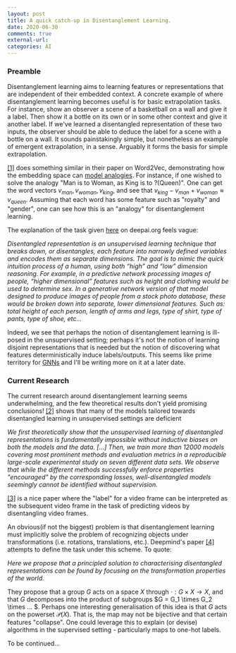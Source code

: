 ```yaml
---
layout: post
title: A quick catch-up in Disentanglement Learning.
date: 2020-06-30
comments: true
external-url:
categories: AI
---
```


### Preamble
Disentanglement learning aims to learning features or representations that are independent of their embedded context. A concrete example of where disentanglement learning becomes useful is for basic 
extrapolation tasks. For instance, show an observer a scene of a basketball on a wall and give it a label. Then show it a bottle on its own or in some other context and give it another label. If we've learned 
a disentangled representation of these two inputs, the observer should be able to deduce the label for a scene with a bottle on a wall. It sounds painstakingly simple, but nonetheless an example of emergent extrapolation, in a sense. Arguably it forms the basis for simple extrapolation.

[[1]](https://arxiv.org/abs/1301.3781) does something similar in their paper on Word2Vec, demonstrating how the embedding space can [model analogies](https://towardsdatascience.com/how-to-solve-analogies-with-word2vec-6ebaf2354009?gi=5419100a6e07). For instance, if one wished to solve the analogy "Man is to Woman, as King is to ?(Queen)". One can 
get the word vectors $v_{man}, v_{woman}, v_{king}$, and see that $v_{king} - v_{man} + v_{woman} \approx v_{queen}$. Assuming that each word has some feature such as "royalty" and "gender", one can see
how this is an "analogy" for disentanglement learning.

The explanation of the task given [here](https://deepai.org/machine-learning-glossary-and-terms/disentangled-representation-learning) on deepai.org feels vague:

*Disentangled representation is an unsupervised learning technique that breaks down, or disentangles, each feature into narrowly defined variables and encodes them as separate dimensions. 	The goal is to mimic the quick intuition process of a human, using both “high” and “low” dimension reasoning. For example, in a predictive network processing images of people, “higher dimensional”
features such as height and clothing would be used to determine sex. In a generative network version of that model designed to produce images of people from a stock photo database, these would be 
broken down into separate, lower dimensional features. Such as: total height of each person, length of arms and legs, type of shirt, type of pants, type of shoe, etc…*

Indeed, we see that perhaps the notion of disentanglement learning is ill-posed in the unsupervised setting; perhaps it's not the notion of learning disjoint representations that is needed but the notion
of discovering what features deterministically induce labels/outputs. This seems like prime territory for [GNNs](https://arxiv.org/abs/1812.08434) and I'll be writing more on it at a later date.


### Current Research
The current research around disentanglement learning seems underwhelming, and the few theoretical results don't yield promising conclusions! [[2]](https://arxiv.org/abs/1811.12359) shows that many of the models
tailored towards disentangled learning in unsupervised settings are deficient
	
*We first theoretically show that the unsupervised learning of disentangled representations is fundamentally impossible without inductive biases on both the models and the data. [...] 
	Then, we train more than 12000 models covering most prominent methods and evaluation metrics in a reproducible large-scale experimental study on seven different data sets. 
We observe that while the different methods successfully enforce properties "encouraged" by the corresponding losses, well-disentangled models seemingly cannot be identified without supervision.*

[[3]](https://papers.nips.cc/paper/7333-learning-to-decompose-and-disentangle-representations-for-video-prediction.pdf) is a nice paper where the "label" for a video frame can be interpreted as the subsequent
video frame in the task of predicting videos by disentangling video frames.

An obvious(if not the biggest) problem is that disentanglement learning must implicitly solve the problem of recognizing objects under transformations (i.e. rotations, translations, etc.). 
Deepmind's paper [[4]](https://deepmind.com/research/publications/towards-definition-disentangled-representations) attempts to define the task under this scheme. To quote: 

*Here we propose that a principled solution to characterising disentangled representations can be found by focusing on the transformation properties of the world.* 

They propose that a group $G$ acts on a space $X$ through $\cdot:G \times X \rightarrow X$, and that $G$ decomposes into the product of subgroups $G = G_1 \times G_2 \times ... $. Perhaps one interesting 
generalisation of this idea is that $G$ acts on the powerset $\mathcal{P}(X)$. That is, the map may not be bijective and that certain features "collapse". One could leverage this to explain (or
devise) algorithms in the supervised setting - particularly maps to one-hot labels.

To be continued...

	
	



